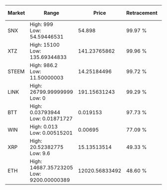 | Market | Range | Price| Retracement | Doubles to 50% |
| --- | --- | --- | --- | --- |
| SNX | High: 999<br />Low: 54.59446531 | 54.898 | 99.97 % | 9.60 |
| XTZ | High: 15100<br />Low: 135.69344833 | 141.23765862 | 99.96 % | 53.94 |
| STEEM | High: 986.2<br />Low: 11.50000003 | 14.25184496 | 99.72 % | 35.00 |
| LINK | High: 26799.99999999<br />Low: 0 | 191.15631243 | 99.29 % | 70.10 |
| BTT | High: 0.03793944<br />Low: 0.01871727 | 0.019153 | 97.73 % | 1.48 |
| WIN | High: 0.013<br />Low: 0.00515201 | 0.00695 | 77.09 % | 1.31 |
| XRP | High: 20.52382775<br />Low: 9.6 | 15.13513514 | 49.33 % | 0.00 |
| ETH | High: 14687.35723205<br />Low: 9200.00000389 | 12020.56833492 | 48.60 % | 0.00 |
